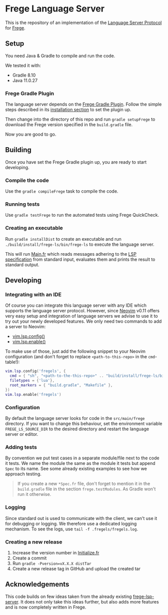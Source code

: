 # Frege Language Server

This is the repository of an implementation of the [Language Server Protocol](https://microsoft.github.io/language-server-protocol/) for
[Frege](https://github.com/Frege/frege).

## Setup

You need Java & Gradle to compile and run the code.

We tested it with:

- Gradle 8.10
- Java 11.0.27

### Frege Gradle Plugin

The language server depends on the [Frege Gradle Plugin](https://github.com/tricktron/frege-gradle-plugin/tree/master). Follow the 
simple steps described in its [installation section](https://github.com/tricktron/frege-gradle-plugin/tree/master?tab=readme-ov-file#installation) to set the plugin up.

Then change into the directory of this repo and run `gradle setupFrege` to
download the Frege version specified in the `build.gradle` file.

Now you are good to go.

## Building

Once you have set the Frege Gradle plugin up, you are ready to start
developing. 

### Compile the code

Use the `gradle compileFrege` task to compile the code.

### Running tests

Use `gradle testFrege` to run the automated tests using Frege QuickCheck. 

### Creating an executable

Run `gradle installDist` to create an executable and run
`./build/install/frege-ls/bin/frege-ls` to execute the language server.

This will run [Main.fr](./src/main/frege/ch/fhnw/fregels/Main.fr) which reads messages adhering to the 
[LSP specification](https://microsoft.github.io/language-server-protocol/specifications/lsp/3.17/specification/) from standard input, evaluates them and prints the 
result to standard output.

## Developing

### Integrating with an IDE

Of course you can integrate this language server with any IDE which supports the
language server protocol. However, since [Neovim](https://github.com/neovim/neovim) v0.11 offers very easy setup 
and integration of language servers we advise to use it to try out your newly
developed features. We only need two commands to add a server to Neovim: 

- [vim.lsp.config()](https://neovim.io/doc/user/lsp.html#vim.lsp.config())
- [vim.lsp.enable()](https://neovim.io/doc/user/lsp.html#vim.lsp.enable())

To make use of those, just add the following snippet to your Neovim
configuration (and don't forget to replace `<path-to-this-repo>` in the
`cmd`-table!):

```lua
vim.lsp.config('fregels', {
  cmd = { "sh", "<path-to-the-this-repo>" .. "build/install/frege-ls/bin/frege-lsp" },
  filetypes = {'lua'},
  root_markers = { "build.gradle", "Makefile" },
})
vim.lsp.enable('fregels')
```

### Configuration

By default the language server looks for code in the `src/main/frege` directory.
If you want to change this behaviour, set the environment variable
`FREGE_LS_SOURCE_DIR` to the desired directory and restart the language server
or editor.

### Adding tests

By convention we put test cases in a separate module/file next to the code it
tests. We name the module the same as the module it tests but append `Spec` to
its name. See some already existing examples to see how we approach testing.

> If you create a new `*Spec.fr` file, don't forget to mention it in the
> `build.gradle` file in the section `frege.testModules`. As Gradle won't run it
> otherwise.

### Logging

Since standard out is used to communicate with the client, we can't use it for
debugging or logging. We therefore use a dedicated logging mechanism.
To see the logs, use `tail -f .fregels/fregels.log`.

### Creating a new release

1. Increase the version number in [Initialize.fr](./src/main/frege/ch/fhnw/fregels/messages/initialize/Initialize.fr) 
2. Create a commit 
3. Run `gradle -Pversion=vX.X.X distTar`
4. Create a new release tag in GitHub and upload the created tar

## Acknowledgements

This code builds on few ideas taken from the already existing [frege-lsp-server](https://github.com/tricktron/frege-lsp-server/tree/main). 
It does not only take this ideas further, but also adds more features and is now
completely written in Frege.
